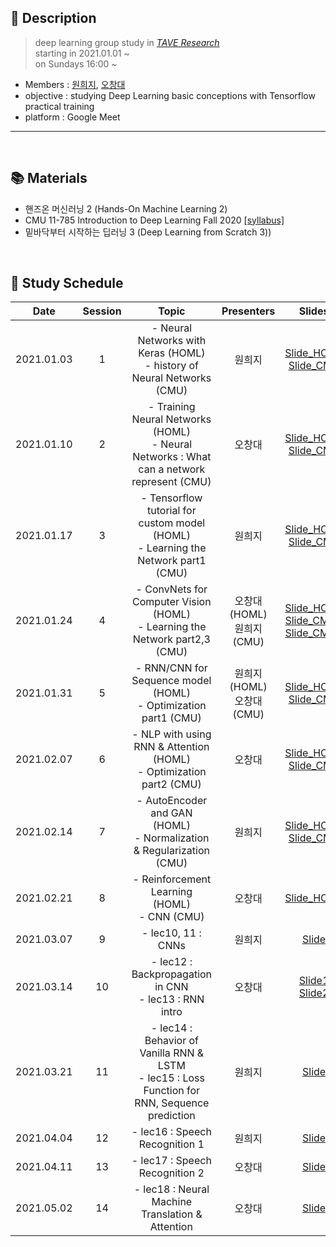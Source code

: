 ## 📑 Description

>deep learning group study in [_TAVE Research_](https://blog.naver.com/t-ave) <br/>
starting in 2021.01.01 ~ <br/>
on Sundays 16:00 ~


* Members : [원희지](https://github.com/HeejiWon), [오창대](https://github.com/changdaeoh)
* objective : studying Deep Learning basic conceptions with Tensorflow practical training
* platform : Google Meet

-----


<br/>

## 📚 Materials 
- 핸즈온 머신러닝 2 (Hands-On Machine Learning 2)
- CMU 11-785 Introduction to Deep Learning Fall 2020 [[syllabus]](https://deeplearning.cs.cmu.edu/F20/index.html)
- 밑바닥부터 시작하는 딥러닝 3 (Deep Learning from Scratch 3))

<br/>

## 📕 Study Schedule

|       Date       | Session | Topic | Presenters | Slides |
|:----------------:|:------:|:----------------------------------------:|:----------:|:------:|
| 2021.01.03 | 1 | - Neural Networks with Keras (HOML)  <br/> - history of Neural Networks (CMU) | 원희지 | [Slide_HOML](https://github.com/changdaeoh/HandsOn_DL/blob/main/slide/DL001_s1_MLP.pdf)<BR/>[Slide_CMU](https://github.com/changdaeoh/HandsOn_DL/blob/main/slide/DL001_s1_lec1_Introduction.pdf) | 
| 2021.01.10 | 2 | - Training Neural Networks (HOML)  <br/> - Neural Networks : What can a network represent (CMU) | 오창대 | [Slide_HOML](https://github.com/changdaeoh/HandsOn_DL/blob/main/slide/DL001_s2_TrainingNN.pdf)<BR/>[Slide_CMU](https://github.com/changdaeoh/HandsOn_DL/blob/main/slide/DL001_s2_lec2_neural_networks.pdf) |
| 2021.01.17 | 3 | - Tensorflow tutorial for custom model (HOML)  <br/> - Learning the Network part1 (CMU) | 원희지 | [Slide_HOML](https://github.com/changdaeoh/HandsOn_DL/blob/main/slide/DL001_s3_custom_model.pdf)<BR/>[Slide_CMU](https://github.com/changdaeoh/HandsOn_DL/blob/main/slide/DL001_s3_lec3_Learning_the_network_1.pdf) | 
| 2021.01.24 | 4 | - ConvNets for Computer Vision (HOML)  <br/> - Learning the Network part2,3 (CMU) | 오창대(HOML) <br/> 원희지(CMU) | [Slide_HOML](https://github.com/changdaeoh/HandsOn_DL/blob/main/slide/DL001_s4_CNN_for_ComputerVision.pdf)<BR/>[Slide_CMU1](https://github.com/changdaeoh/HandsOn_DL/blob/main/slide/DL001_s4_lec4_Learning_the_network_2.pdf)<BR/>[Slide_CMU2](https://github.com/changdaeoh/HandsOn_DL/blob/main/slide/DL001_s4_lec4_Learning_the_network_3.pdf)
| 2021.01.31 | 5 | - RNN/CNN for Sequence model (HOML)  <br/> - Optimization part1 (CMU) | 원희지(HOML) <br/> 오창대(CMU) | [Slide_HOML](https://github.com/changdaeoh/HandsOn_DL/blob/main/slide/DL001_s5_precessing_sequences.pdf)<BR/>[Slide_CMU](https://github.com/changdaeoh/HandsOn_DL/blob/main/slide/DL001_s5_lec6_Optimization1.pdf)
| 2021.02.07 | 6 | - NLP with using RNN & Attention (HOML)  <br/> - Optimization part2 (CMU) | 오창대 | [Slide_HOML](https://github.com/changdaeoh/HandsOn_DL/blob/main/slide/DL001_s6_NLP.pdf)<BR/>[Slide_CMU](https://github.com/changdaeoh/HandsOn_DL/blob/main/slide/DL001_s6_lec7_Normalization%2CRegularization1.pdf) | 
| 2021.02.14 | 7 | - AutoEncoder and GAN (HOML)  <br/> - Normalization & Regularization (CMU) | 원희지 | [Slide_HOML](https://github.com/changdaeoh/HandsOn_DL/blob/main/slide/DL001_s7_Autoencoder_Gan.pdf)<BR/>[Slide_CMU](https://github.com/changdaeoh/HandsOn_DL/blob/main/slide/DL001_s7_lec8_Normalization_Regularization_2.pdf)
| 2021.02.21 | 8 | - Reinforcement Learning (HOML)  <br/> - CNN (CMU) | 오창대 | [Slide_HOML](https://github.com/changdaeoh/HandsOn_DL/blob/main/slide/DL001_s8_Reinforcement_Learning.pdf) |
| 2021.03.07 | 9 | - lec10, 11 : CNNs  | 원희지 | [Slide](https://github.com/changdaeoh/HandsOn_DL/blob/main/slide/DL001_s9_lec10-11_CNN.pdf) |
| 2021.03.14 | 10 | - lec12 : Backpropagation in CNN <br/> - lec13 : RNN intro | 오창대 | [Slide1](https://github.com/changdaeoh/HandsOn_DL/blob/main/slide/DL001_s10_lec12_backprop_in_CNN.pdf)<br/>[Slide2](https://github.com/changdaeoh/HandsOn_DL/blob/main/slide/DL001_s10_lec13_RNN.pdf) |
| 2021.03.21 | 11 | - lec14 : Behavior of Vanilla RNN & LSTM <br/> - lec15 : Loss Function for RNN, Sequence prediction | 원희지 | [Slide](https://github.com/changdaeoh/HandsOn_DL/blob/main/slide/DL001_s11_lec14_15.pdf) |
| 2021.04.04 | 12 | - lec16 : Speech Recognition 1 | 원희지 | [Slide](https://github.com/changdaeoh/HandsOn_DL/blob/main/slide/DL001_s11_lec16.pdf) |
| 2021.04.11 | 13 | - lec17 : Speech Recognition 2 | 오창대 | [Slide](https://github.com/changdaeoh/HandsOn_DL/blob/main/slide/DL001_s11_lec17.pdf) |
| 2021.05.02 | 14 | - lec18 : Neural Machine Translation & Attention | 오창대 | [Slide](https://github.com/changdaeoh/HandsOn_DL/blob/main/slide/DL001_s14_lec18_nmt_attention.pdf) |
